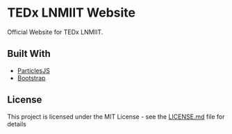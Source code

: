 # TEDx LNMIIT Website

Official Website for TEDx LNMIIT.

## Built With

* [ParticlesJS](https://github.com/VincentGarreau/particles.js/)
* [Bootstrap](https://github.com/twbs/bootstrap)

## License

This project is licensed under the MIT License - see the [LICENSE.md](LICENSE.md) file for details
